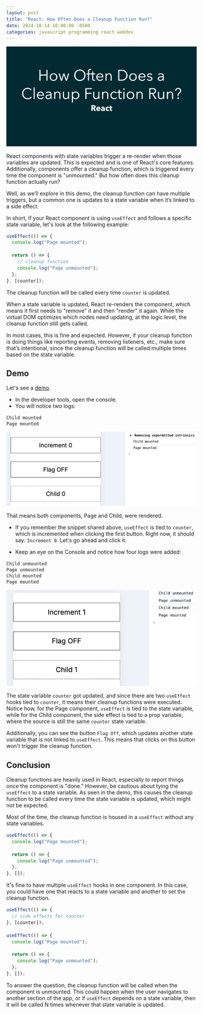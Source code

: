 ```yaml
---
layout: post
title: "React: How Often Does a Cleanup Function Run?"
date: 2024-10-14 10:00:00 -0500
categories: javascript programming react webdev
---
```


![React: How Often Does a Cleanup Function Run?](/assets/react-cleanup-function-run/banner.png)

React components with state variables trigger a re-render when those variables are updated. This is expected and is one of React's core features. Additionally, components offer a cleanup function, which is triggered every time the component is "unmounted." But how often does this cleanup function actually run?

Well, as we’ll explore in this demo, the cleanup function can have multiple triggers, but a common one is updates to a state variable when it’s linked to a side effect.

In short, if your React component is using `useEffect` and follows a specific state variable, let's look at the following example:

```javascript
useEffect(() => {
  console.log("Page mounted");

  return () => {
    // cleanup function
    console.log("Page unmounted");
  };
}, [counter]);
```

The cleanup function will be called every time `counter` is updated.

When a state variable is updated, React re-renders the component, which means it first needs to "remove" it and then "render" it again. While the virtual DOM optimizes which nodes need updating, at the logic level, the cleanup function still gets called.

In most cases, this is fine and expected. However, if your cleanup function is doing things like reporting events, removing listeners, etc., make sure that’s intentional, since the cleanup function will be called multiple times based on the state variable.

## Demo

Let's see a [demo](https://www.garciadiazjaime.com/react-cleanup-function).

- In the developer tools, open the console.
- You will notice two logs:

```shell
Child mounted
Page mounted
```

![Initial UI - Components mounted](/assets/react-cleanup-function-run/nrnth8ipo1u9a4pt4p1e.png)

That means both components, Page and Child, were rendered.

- If you remember the snippet shared above, `useEffect` is tied to `counter`, which is incremented when clicking the first button. Right now, it should say: `Increment 0`. Let's go ahead and click it.

- Keep an eye on the Console and notice how four logs were added:

```
Child unmounted
Page unmounted
Child mounted
Page mounted
```

![Components unmounted and mounted after a click](/assets/react-cleanup-function-run/dpbnwj8k4qq8ihxg6ity.png)

The state variable `counter` got updated, and since there are two `useEffect` hooks tied to `counter`, it means their cleanup functions were executed. Notice how, for the Page component, `useEffect` is tied to the state variable, while for the Child component, the side effect is tied to a prop variable, where the source is still the same `counter` state variable.

Additionally, you can see the button `Flag Off`, which updates another state variable that is not linked to `useEffect`. This means that clicks on this button won't trigger the cleanup function.

## Conclusion

Cleanup functions are heavily used in React, especially to report things once the component is "done." However, be cautious about tying the `useEffect` to a state variable. As seen in the demo, this causes the cleanup function to be called every time the state variable is updated, which might not be expected.

Most of the time, the cleanup function is housed in a `useEffect` without any state variables.

```javascript
useEffect(() => {
  console.log("Page mounted");

  return () => {
    console.log("Page unmounted");
  };
}, []);
```

It's fine to have multiple `useEffect` hooks in one component. In this case, you could have one that reacts to a state variable and another to set the cleanup function.

```javascript
useEffect(() => {
  // side effects for counter
}, [counter]);

useEffect(() => {
  console.log("Page mounted");

  return () => {
    console.log("Page unmounted");
  };
}, []);
```

To answer the question, the cleanup function will be called when the component is unmounted. This could happen when the user navigates to another section of the app, or if `useEffect` depends on a state variable, then it will be called N times whenever that state variable is updated.
